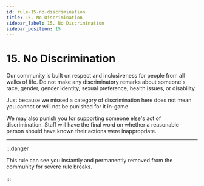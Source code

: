 ```yaml
---
id: rule-15-no-discrimination
title: 15. No Discrimination
sidebar_label: 15. No Discrimination
sidebar_position: 15
---
```


# 15. No Discrimination

Our community is built on respect and inclusiveness for people from all walks of life. Do not make any discriminatory remarks about someone's race, gender, gender identity, sexual preference, health issues, or disability.

Just because we missed a category of discrimination here does not mean you cannot or will not be punished for it in-game.

We may also punish you for supporting someone else's act of discrimination. Staff will have the final word on whether a reasonable person should have known their actions were inappropriate.

---

:::danger

This rule can see you instantly and permanently removed from the community for severe rule breaks.

:::
